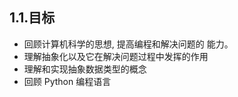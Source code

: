 
## 1.1.目标

* 回顾计算机科学的思想, 提高编程和解决问题的 能力。
* 理解抽象化以及它在解决问题过程中发挥的作用
* 理解和实现抽象数据类型的概念
* 回顾 Python 编程语言



